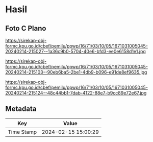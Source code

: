 # Hasil

## Foto C Plano

https://sirekap-obj-formc.kpu.go.id/cbef/pemilu/ppwp/16/71/03/10/05/1671031005045-20240214-215027--1a36c9b0-5704-40e6-bfd3-ee0e6158d1e1.jpg

https://sirekap-obj-formc.kpu.go.id/cbef/pemilu/ppwp/16/71/03/10/05/1671031005045-20240214-215103--90eb6ba5-2be1-4db9-b096-e91de8ef9635.jpg

https://sirekap-obj-formc.kpu.go.id/cbef/pemilu/ppwp/16/71/03/10/05/1671031005045-20240214-215124--48c44bb1-7dab-4122-88e7-b9cc89e72e67.jpg


## Metadata

| Key        | Value               |
| ---------- | ------------------- |
| Time Stamp | 2024-02-15 15:00:29 |




